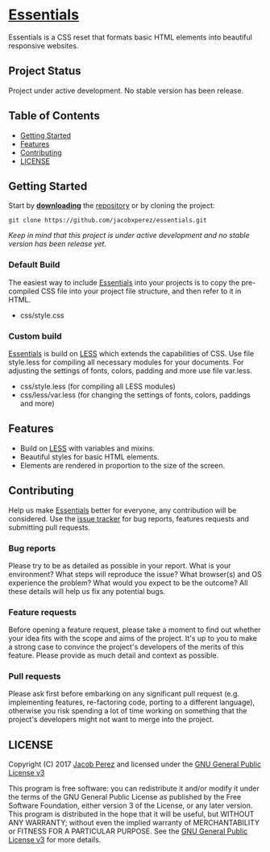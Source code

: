 # [Essentials](https://jacobxperez.github.io/essentials/)

Essentials is a CSS reset that formats basic HTML elements into beautiful responsive websites.

## Project Status

Project under active development. No stable version has been release.

## Table of Contents

* [Getting Started](#getting-started)
* [Features](#features)
* [Contributing](#contributing)
* [LICENSE](#license)

## Getting Started

Start by **[downloading](https://github.com/jacobxperez/essentials/archive/master.zip)** the [repository](https://github.com/jacobxperez/essentials) or by cloning the project:

	git clone https://github.com/jacobxperez/essentials.git

*Keep in mind that this project is under active development and no stable version has been release yet.*

### Default Build

The easiest way to include [Essentials](https://jacobxperez.github.io/essentials/) into your projects is to copy the pre-compiled CSS file into your project file structure, and then refer to it in HTML.

* css/style.css

### Custom build

[Essentials](https://jacobxperez.github.io/essentials/) is build on [LESS](http://lesscss.org/) which extends the capabilities of CSS. Use file style.less for compiling all necessary modules for your documents. For adjusting the settings of fonts, colors, padding and more use file var.less.

* css/style.less (for compiling all LESS modules)
* css/less/var.less (for changing the settings of fonts, colors, paddings and more)

## Features

* Build on [LESS](http://lesscss.org/) with variables and mixins.
* Beautiful styles for basic HTML elements.
* Elements are rendered in proportion to the size of the screen.

## Contributing

Help us make [Essentials](https://jacobxperez.github.io/essentials/) better for everyone, any contribution will be considered. Use the [issue tracker](https://github.com/jacobxperez/essentials/issues) for bug reports, features requests and submitting pull requests.

### Bug reports

Please try to be as detailed as possible in your report. What is your environment? What steps will reproduce the issue? What browser(s) and OS experience the problem? What would you expect to be the outcome? All these details will help us fix any potential bugs.

### Feature requests

Before opening a feature request, please take a moment to find out whether your idea fits with the scope and aims of the project. It's up to you to make a strong case to convince the project's developers of the merits of this feature. Please provide as much detail and context as possible.

### Pull requests

Please ask first before embarking on any significant pull request (e.g. implementing features, re-factoring code, porting to a different language), otherwise you risk spending a lot of time working on something that the project's developers might not want to merge into the project.

## LICENSE

Copyright (C) 2017 [Jacob Perez](https://github.com/jacobxperez) and licensed under the [GNU General Public License v3](https://www.gnu.org/licenses/gpl-3.0.html)

This program is free software: you can redistribute it and/or modify
it under the terms of the GNU General Public License as published by
the Free Software Foundation, either version 3 of the License, or
any later version. This program is distributed in the hope that it will be useful,
but WITHOUT ANY WARRANTY; without even the implied warranty of
MERCHANTABILITY or FITNESS FOR A PARTICULAR PURPOSE. See the
[GNU General Public License v3](https://www.gnu.org/licenses/gpl-3.0.html) for more details.